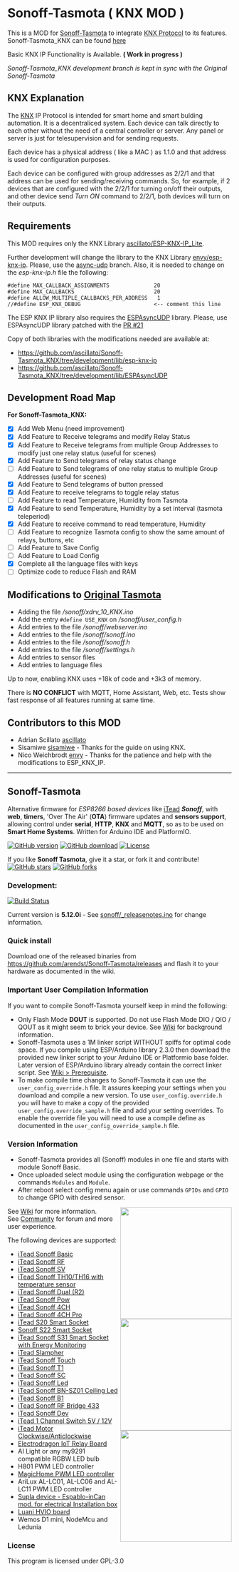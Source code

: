 # Sonoff-Tasmota ( KNX MOD )

This is a MOD for [Sonoff-Tasmota](https://github.com/arendst/Sonoff-Tasmota) to integrate [KNX Protocol](https://www.knx.org/knx-en/index.php) to its features.
Sonoff-Tasmota_KNX can be found [here](https://github.com/ascillato/Sonoff-Tasmota_KNX)

Basic KNX IP Functionality is Available. **( Work in progress )**

_Sonoff-Tasmota_KNX development branch is kept in sync with the Original Sonoff-Tasmota_

## KNX Explanation ##

The [KNX](https://www.knx.org/knx-en/knx/association/what-is-knx/index.php) IP Protocol is intended for smart home and smart bulding automation. It is a decentraliced system. Each device can talk directly to each other without the need of a central controller or server. Any panel or server is just for telesupervision and for sending requests.

Each device has a physical address ( like a MAC ) as 1.1.0 and that address is used for configuration purposes.

Each device can be configured with group addresses as 2/2/1 and that address can be used for sending/receiving commands.
So, for example, if 2 devices that are configured with the 2/2/1 for turning on/off their outputs, and other device send _Turn ON_ command to 2/2/1, both devices will turn on their outputs.

## Requirements ##

This MOD requires only the KNX Library [ascillato/ESP-KNX-IP_Lite](https://github.com/ascillato/ESP-KNX-IP_Lite).

Further development will change the library to the KNX Library [envy/esp-knx-ip](https://github.com/envy/esp-knx-ip). Please, use the [async-udp](https://github.com/envy/esp-knx-ip/tree/async-udp) branch. Also, it is needed to change on the _esp-knx-ip.h_ file the following:
```
#define MAX_CALLBACK_ASSIGNMENTS              20
#define MAX_CALLBACKS                         20
#define ALLOW_MULTIPLE_CALLBACKS_PER_ADDRESS   1
//#define ESP_KNX_DEBUG                       <-- comment this line
```
The ESP KNX IP library also requires the [ESPAsyncUDP](https://github.com/me-no-dev/ESPAsyncUDP) library. Please, use ESPAsyncUDP library patched with the [PR #21](https://github.com/me-no-dev/ESPAsyncUDP/pull/21)

Copy of both libraries with the modifications needed are available at:
* https://github.com/ascillato/Sonoff-Tasmota_KNX/tree/development/lib/esp-knx-ip
* https://github.com/ascillato/Sonoff-Tasmota_KNX/tree/development/lib/ESPAsyncUDP

## Development Road Map ##

**For Sonoff-Tasmota_KNX:**
- [x] Add Web Menu (need improvement)
- [x] Add Feature to Receive telegrams and modify Relay Status
- [x] Add Feature to Receive telegrams from multiple Group Addresses to modify just one relay status (useful for scenes)
- [x] Add Feature to Send telegrams of relay status change
- [ ] Add Feature to Send telegrams of one relay status to multiple Group Addresses (useful for scenes)
- [x] Add Feature to Send telegrams of button pressed
- [x] Add Feature to receive telegrams to toggle relay status
- [ ] Add Feature to read Temperature, Humidity from Tasmota
- [x] Add Feature to send Temperature, Humidity by a set interval (tasmota teleperiod)
- [x] Add Feature to receive command to read temperature, Humidity
- [ ] Add Feature to recognize Tasmota config to show the same amount of relays, buttons, etc
- [ ] Add Feature to Save Config
- [ ] Add Feature to Load Config
- [x] Complete all the language files with keys
- [ ] Optimize code to reduce Flash and RAM

## Modifications to [Original Tasmota](https://github.com/arendst/Sonoff-Tasmota) ##

* Adding the file _/sonoff/xdrv_10_KNX.ino_ 
* Add the entry `#define USE_KNX` on _/sonoff/user_config.h_
* Add entries to the file _/sonoff/webserver.ino_
* Add entries to the file _/sonoff/sonoff.ino_
* Add entries to the file _/sonoff/sonoff.h_
* Add entries to the file _/sonoff/settings.h_
* Add entries to sensor files
* Add entries to language files

Up to now, enabling KNX uses +18k of code and +3k3 of memory.

There is **NO CONFLICT** with MQTT, Home Assistant, Web, etc. Tests show fast response of all features running at same time.

## Contributors to this MOD ##

* Adrian Scillato [ascillato](https://github.com/ascillato)
* Sisamiwe [sisamiwe](https://github.com/sisamiwe) - Thanks for the guide on using KNX.
* Nico Weichbrodt [envy](https://github.com/envy) - Thanks for the patience and help with the modifications to ESP_KNX_IP.

-----------------------------------------------------------------------------------------------------------------------------------

## Sonoff-Tasmota

Alternative firmware for _ESP8266 based devices_ like [iTead](https://www.itead.cc/) _**Sonoff**_, with **web**, **timers**, 'Over The Air' (**OTA**) firmware updates and **sensors support**, allowing control under **serial**, **HTTP**, **KNX** and **MQTT**, so as to be used on **Smart Home Systems**. Written for Arduino IDE and PlatformIO.

[![GitHub version](https://img.shields.io/github/release/arendst/Sonoff-Tasmota.svg)](https://github.com/arendst/Sonoff-Tasmota/releases/latest)
[![GitHub download](https://img.shields.io/github/downloads/arendst/Sonoff-Tasmota/total.svg)](https://github.com/arendst/Sonoff-Tasmota/releases/latest)
[![License](https://img.shields.io/github/license/arendst/Sonoff-Tasmota.svg)](https://github.com/arendst/Sonoff-Tasmota/blob/development/LICENSE.txt)

If you like **Sonoff Tasmota**, give it a star, or fork it and contribute! 
[![GitHub stars](https://img.shields.io/github/stars/arendst/Sonoff-Tasmota.svg?style=social&label=Star)](https://github.com/arendst/Sonoff-Tasmota/stargazers) 
[![GitHub forks](https://img.shields.io/github/forks/arendst/Sonoff-Tasmota.svg?style=social&label=Fork)](https://github.com/arendst/Sonoff-Tasmota/network)

### Development:
[![Build Status](https://img.shields.io/travis/arendst/Sonoff-Tasmota.svg)](https://travis-ci.org/arendst/Sonoff-Tasmota)

Current version is **5.12.0i** - See [sonoff/_releasenotes.ino](https://github.com/arendst/Sonoff-Tasmota/blob/development/sonoff/_releasenotes.ino) for change information.

### Quick install

Download one of the released binaries from https://github.com/arendst/Sonoff-Tasmota/releases and flash it to your hardware as documented in the wiki.

### Important User Compilation Information

If you want to compile Sonoff-Tasmota yourself keep in mind the following:

- Only Flash Mode **DOUT** is supported. Do not use Flash Mode DIO / QIO / QOUT as it might seem to brick your device. See [Wiki](https://github.com/arendst/Sonoff-Tasmota/wiki/Theo's-Tasmota-Tips) for background information.
- Sonoff-Tasmota uses a 1M linker script WITHOUT spiffs for optimal code space. If you compile using ESP/Arduino library 2.3.0 then download the provided new linker script to your Arduino IDE or Platformio base folder. Later version of ESP/Arduino library already contain the correct linker script. See [Wiki > Prerequisite](https://github.com/arendst/Sonoff-Tasmota/wiki/Prerequisite).
- To make compile time changes to Sonoff-Tasmota it can use the ``user_config_override.h`` file. It assures keeping your settings when you download and compile a new version. To use ``user_config.override.h`` you will have to make a copy of the provided ``user_config.override_sample.h`` file and add your setting overrides. To enable the override file you will need to use a compile define as documented in the ``user_config_override_sample.h`` file.

### Version Information

- Sonoff-Tasmota provides all (Sonoff) modules in one file and starts with module Sonoff Basic.
- Once uploaded select module using the configuration webpage or the commands ```Modules``` and ```Module```.
- After reboot select config menu again or use commands ```GPIOs``` and ```GPIO``` to change GPIO with desired sensor.

<img src="https://github.com/arendst/arendst.github.io/blob/master/media/sonoffbasic.jpg" width="250" align="right" />

See [Wiki](https://github.com/arendst/Sonoff-Tasmota/wiki) for more information.<br />
See [Community](https://groups.google.com/d/forum/sonoffusers) for forum and more user experience.

The following devices are supported:
- [iTead Sonoff Basic](https://www.itead.cc/smart-home/sonoff-wifi-wireless-switch-1.html)
- [iTead Sonoff RF](https://www.itead.cc/smart-home/sonoff-rf.html)
- [iTead Sonoff SV](https://www.itead.cc/smart-home/sonoff-sv.html)<img src="https://github.com/arendst/arendst.github.io/blob/master/media/sonoff_th.jpg" width="250" align="right" />
- [iTead Sonoff TH10/TH16 with temperature sensor](https://www.itead.cc/smart-home/sonoff-th.html)
- [iTead Sonoff Dual (R2)](https://www.itead.cc/smart-home/sonoff-dual.html)
- [iTead Sonoff Pow](https://www.itead.cc/smart-home/sonoff-pow.html)
- [iTead Sonoff 4CH](https://www.itead.cc/smart-home/sonoff-4ch.html)
- [iTead Sonoff 4CH Pro](https://www.itead.cc/smart-home/sonoff-4ch-pro.html)
- [iTead S20 Smart Socket](https://www.itead.cc/smart-socket.html)
- [Sonoff S22 Smart Socket](https://github.com/arendst/Sonoff-Tasmota/issues/627)
- [iTead Sonoff S31 Smart Socket with Energy Monitoring](https://www.itead.cc/sonoff-s31.html)
- [iTead Slampher](https://www.itead.cc/slampher.html)
- [iTead Sonoff Touch](https://www.itead.cc/sonoff-touch.html)
- [iTead Sonoff T1](https://www.itead.cc/sonoff-t1.html)
- [iTead Sonoff SC](https://www.itead.cc/sonoff-sc.html)
- [iTead Sonoff Led](https://www.itead.cc/sonoff-led.html)<img src="https://github.com/arendst/arendst.github.io/blob/master/media/sonoff4ch.jpg" height="250" align="right" />
- [iTead Sonoff BN-SZ01 Ceiling Led](https://www.itead.cc/bn-sz01.html)
- [iTead Sonoff B1](https://www.itead.cc/sonoff-b1.html)
- [iTead Sonoff RF Bridge 433](https://www.itead.cc/sonoff-rf-bridge-433.html)
- [iTead Sonoff Dev](https://www.itead.cc/sonoff-dev.html)
- [iTead 1 Channel Switch 5V / 12V](https://www.itead.cc/smart-home/inching-self-locking-wifi-wireless-switch.html)
- [iTead Motor Clockwise/Anticlockwise](https://www.itead.cc/smart-home/motor-reversing-wifi-wireless-switch.html)
- [Electrodragon IoT Relay Board](http://www.electrodragon.com/product/wifi-iot-relay-board-based-esp8266/)
- AI Light or any my9291 compatible RGBW LED bulb
- H801 PWM LED controller
- [MagicHome PWM LED controller](https://github.com/arendst/Sonoff-Tasmota/wiki/MagicHome-LED-strip-controller)
- AriLux AL-LC01, AL-LC06 and AL-LC11 PWM LED controller
- [Supla device - Espablo-inCan mod. for electrical Installation box](https://forum.supla.org/viewtopic.php?f=33&t=2188)
- [Luani HVIO board](https://luani.de/projekte/esp8266-hvio/)
- Wemos D1 mini, NodeMcu and Ledunia

### License

This program is licensed under GPL-3.0
